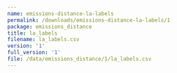 ```yaml
---
name: emissions-distance-la-labels
permalink: /downloads/emissions-distance-la-labels/1
package: emissions_distance
title: la_labels
filename: la_labels.csv
version: '1'
full_version: '1'
file: /data/emissions_distance/1/la_labels.csv
---
```

